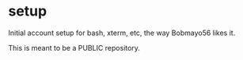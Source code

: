 # setup
Initial account setup for bash, xterm, etc, the way Bobmayo56 likes it.

This is meant to be a PUBLIC repository.


